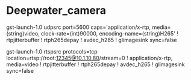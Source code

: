 # Deepwater_camera

gst-launch-1.0 udpsrc port=5600 caps='application/x-rtp, media=(string)video, clock-rate=(int)90000, encoding-name=(string)H265' ! rtpjitterbuffer ! rtph265depay ! avdec_h265 ! glimagesink sync=false

gst-launch-1.0 rtspsrc protocols=tcp location=rtsp://root:12345@10.1.10.80/stream=0 ! application/x-rtp, media=video ! rtpjitterbuffer ! rtph265depay ! avdec_h265 ! glimagesink sync=false
